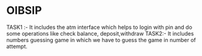 # OIBSIP
TASK1 :-
It includes the atm interface which helps to login with pin and do some operations like check balance, deposit,withdraw
TASK2:-
It includes numbers guessing game in  which we have to guess the game in number of attempt.

